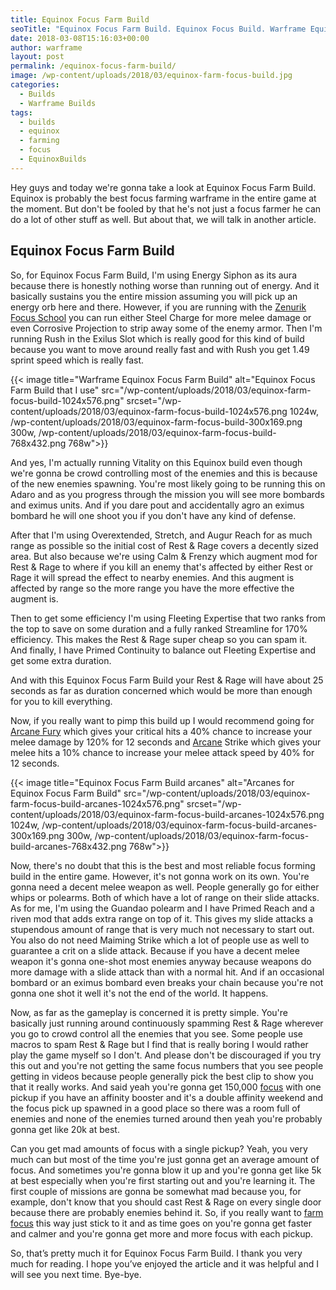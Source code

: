 ```yaml
---
title: Equinox Focus Farm Build
seoTitle: "Equinox Focus Farm Build. Equinox Focus Build. Warframe Equinox Build"
date: 2018-03-08T15:16:03+00:00
author: warframe
layout: post
permalink: /equinox-focus-farm-build/
image: /wp-content/uploads/2018/03/equinox-farm-focus-build.jpg
categories:
  - Builds
  - Warframe Builds
tags:
  - builds
  - equinox
  - farming
  - focus
  - EquinoxBuilds
---
```

Hey guys and today we're gonna take a look at Equinox Focus Farm Build. Equinox is probably the best focus farming warframe in the entire game at the moment. But don't be fooled by that he's not just a focus farmer he can do a lot of other stuff as well. But about that, we will talk in another article.<!--more-->

## Equinox Focus Farm Build
So, for Equinox Focus Farm Build, I'm using Energy Siphon as its aura because there is honestly nothing worse than running out of energy. And it basically sustains you the entire mission assuming you will pick up an energy orb here and there. However, if you are running with the [Zenurik Focus School](/zenurik-focus-tree/) you can run either Steel Charge for more melee damage or even Corrosive Projection to strip away some of the enemy armor. Then I'm running Rush in the Exilus Slot which is really good for this kind of build because you want to move around really fast and with Rush you get 1.49 sprint speed which is really fast.

{{< image title="Warframe Equinox Focus Farm Build" alt="Equinox Focus Farm Build that I use" src="/wp-content/uploads/2018/03/equinox-farm-focus-build-1024x576.png" srcset="/wp-content/uploads/2018/03/equinox-farm-focus-build-1024x576.png 1024w, /wp-content/uploads/2018/03/equinox-farm-focus-build-300x169.png 300w, /wp-content/uploads/2018/03/equinox-farm-focus-build-768x432.png 768w">}}

And yes, I'm actually running Vitality on this Equinox build even though we're gonna be crowd controlling most of the enemies and this is because of the new enemies spawning. You're most likely going to be running this on Adaro and as you progress through the mission you will see more bombards and eximus units. And if you dare pout and accidentally agro an eximus bombard he will one shoot you if you don't have any kind of defense.

After that I'm using Overextended, Stretch, and Augur Reach for as much range as possible so the initial cost of Rest & Rage covers a decently sized area. But also because we're using Calm & Frenzy which augment mod for Rest & Rage to where if you kill an enemy that's affected by either Rest or Rage it will spread the effect to nearby enemies. And this augment is affected by range so the more range you have the more effective the augment is.

Then to get some efficiency I'm using Fleeting Expertise that two ranks from the top to save on some duration and a fully ranked Streamline for 170% efficiency. This makes the Rest & Rage super cheap so you can spam it. And finally, I have Primed Continuity to balance out Fleeting Expertise and get some extra duration.

And with this Equinox Focus Farm Build your Rest & Rage will have about 25 seconds as far as duration concerned which would be more than enough for you to kill everything.

Now, if you really want to pimp this build up I would recommend going for [Arcane Fury](/top-arcanes-to-boost-your-damage/) which gives your critical hits a 40% chance to increase your melee damage by 120% for 12 seconds and [Arcane](/arcane-rework/) Strike which gives your melee hits a 10% chance to increase your melee attack speed by 40% for 12 seconds.

{{< image title="Equinox Focus Farm Build arcanes" alt="Arcanes for Equinox Focus Farm Build" src="/wp-content/uploads/2018/03/equinox-farm-focus-build-arcanes-1024x576.png" srcset="/wp-content/uploads/2018/03/equinox-farm-focus-build-arcanes-1024x576.png 1024w, /wp-content/uploads/2018/03/equinox-farm-focus-build-arcanes-300x169.png 300w, /wp-content/uploads/2018/03/equinox-farm-focus-build-arcanes-768x432.png 768w">}}

Now, there's no doubt that this is the best and most reliable focus forming build in the entire game. However, it's not gonna work on its own. You're gonna need a decent melee weapon as well. People generally go for either whips or polearms. Both of which have a lot of range on their slide attacks. As for me, I'm using the Guandao polearm and I have Primed Reach and a riven mod that adds extra range on top of it. This gives my slide attacks a stupendous amount of range that is very much not necessary to start out. You also do not need Maiming Strike which a lot of people use as well to guarantee a crit on a slide attack. Because if you have a decent melee weapon it's gonna one-shot most enemies anyway because weapons do more damage with a slide attack than with a normal hit. And if an occasional bombard or an eximus bombard even breaks your chain because you're not gonna one shot it well it's not the end of the world. It happens.

Now, as far as the gameplay is concerned it is pretty simple. You're basically just running around continuously spamming Rest & Rage wherever you go to crowd control all the enemies that you see. Some people use macros to spam Rest & Rage but I find that is really boring I would rather play the game myself so I don't. And please don't be discouraged if you try this out and you're not getting the same focus numbers that you see people getting in videos because people generally pick the best clip to show you that it really works. And said yeah you're gonna get 150,000 [focus](/warframe-new-focus-2-5/) with one pickup if you have an affinity booster and it's a double affinity weekend and the focus pick up spawned in a good place so there was a room full of enemies and none of the enemies turned around then yeah you're probably gonna get like 20k at best.

Can you get mad amounts of focus with a single pickup? Yeah, you very much can but most of the time you're just gonna get an average amount of focus. And sometimes you're gonna blow it up and you're gonna get like 5k at best especially when you're first starting out and you're learning it. The first couple of missions are gonna be somewhat mad because you, for example, don't know that you should cast Rest & Rage on every single door because there are probably enemies behind it. So, if you really want to [farm focus](/how-to-farm-focus-points/) this way just stick to it and as time goes on you're gonna get faster and calmer and you're gonna get more and more focus with each pickup.

So, that’s pretty much it for Equinox Focus Farm Build. I thank you very much for reading. I hope you’ve enjoyed the article and it was helpful and I will see you next time. Bye-bye.